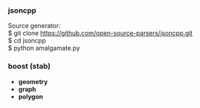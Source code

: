 ### jsoncpp
Source generator: <br />
$ git clone https://github.com/open-source-parsers/jsoncpp.git <br />
$ cd jsoncpp <br />
$ python amalgamate.py

### boost (stab)
* __geometry__
* __graph__
* __polygon__
